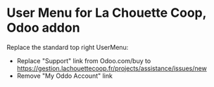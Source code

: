 User Menu for La Chouette Coop, Odoo addon
==========================================

Replace the standard top right UserMenu:  

 * Replace "Support" link from Odoo.com/buy to https://gestion.lachouettecoop.fr/projects/assistance/issues/new
 * Remove "My Oddo Account" link

